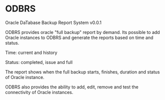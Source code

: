 # ODBRS
Oracle DaTabase Backup Report System v0.0.1

ODBRS provides oracle "full backup" report by demand. Its possible to add Oracle instances to ODBRS and generate the reports based on time and status.

Time: current and history

Status: completed, issue and full

The report shows when the full backup starts, finishes, duration and status of Oracle instance.

ODBRS also provides the ability to add, edit, remove and test the connectivity of Oracle instances.
